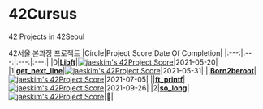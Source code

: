 # 42Cursus
42 Projects in 42Seoul

42서울 본과정 프로젝트
|Circle|Project|Score|Date Of Completion|
|:---:|:---:|:---:|:---:|
|0|**[Libft](https://github.com/jis-kim/42Cursus/tree/master/libft)**|[![jaeskim's 42Project Score](https://badge42.herokuapp.com/api/project/jiskim/Libft)](https://github.com/JaeSeoKim/badge42)|2021-05-20|
|1|**[get_next_line](https://github.com/jis-kim/42Cursus/tree/master/get_next_line)**|[![jaeskim's 42Project Score](https://badge42.herokuapp.com/api/project/jiskim/get_next_line)](https://github.com/JaeSeoKim/badge42)|2021-05-31|
||**[Born2beroot](https://evening-cushion-319.notion.site/Born2beRoot-adf4fb7a50044494a72eaaa0b073fc2d)**|[![jaeskim's 42Project Score](https://badge42.herokuapp.com/api/project/jiskim/Born2beroot)](https://github.com/JaeSeoKim/badge42)|2021-07-05|
||**[ft_printf](https://github.com/jis-kim/42Cursus/tree/master/ft_printf)**|[![jaeskim's 42Project Score](https://badge42.herokuapp.com/api/project/jiskim/ft_printf)](https://github.com/JaeSeoKim/badge42)|2021-09-26|
|2|**[so_long](https://github.com/jis-kim/42Cursus/tree/master/so_long)**|[![jaeskim's 42Project Score](https://badge42.herokuapp.com/api/project/jiskim/so_long)](https://github.com/JaeSeoKim/badge42)|💬|
